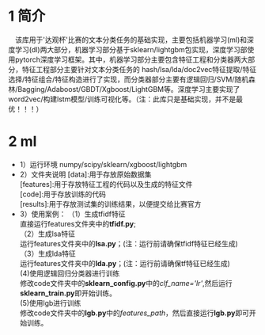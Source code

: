 # 1 简介
&#8195;该库用于'达观杯'比赛的文本分类任务的基础实现，主要包括机器学习(ml)和深度学习(dl)两大部分，机器学习部分基于sklearn/lightgbm包实现，深度学习部使用pytorch深度学习框架。其中，机器学习部分主要包含特征工程和分类器两大部分，特征工程部分主要针对文本分类任务的 hash/lsa/lda/doc2vec特征提取/特征选择/特征组合/特征构造进行了实现，而分类器部分主要有逻辑回归/SVM/随机森林/Bagging/Adaboost/GBDT/Xgboost/LightGBM等。深度学习主要实现了word2vec/构建lstm模型/训练可视化等。（注：此库只是基础实现，并不是最优！！！）<br>
# 2 ml
- 1）运行环境
numpy/scipy/sklearn/xgboost/lightgbm
- 2）文件夹说明
[data]:用于存放原始数据集<br>
[features]:用于存放特征工程的代码以及生成的特征文件<br>
[code]:用于存放训练的代码<br>
[results]:用于存放测试集的训练结果，以便提交给比赛官方<br>
- 3）使用案例：
（1）生成tfidf特征<br>
直接运行features文件夹中的**tfidf.py**;<br>
（2）生成lsa特征<br>
运行features文件夹中的**lsa.py**；(注：运行前请确保tfidf特征已经生成)<br>
（3）生成lda特征<br>
运行features文件夹中的**lda.py**；(注：运行前请确保tf特征已经生成)<br>
(4)使用逻辑回归分类器进行训练<br>
修改code文件夹中的**sklearn_config.py**中的*clf_name='lr'*,然后运行**sklearn_train.py**即开始训练。<br>
(5)使用lgb进行训练<br>
修改code文件夹中的**lgb.py**中的*features_path*，然后直接运行**lgb.py**即可开始训练。<br>
